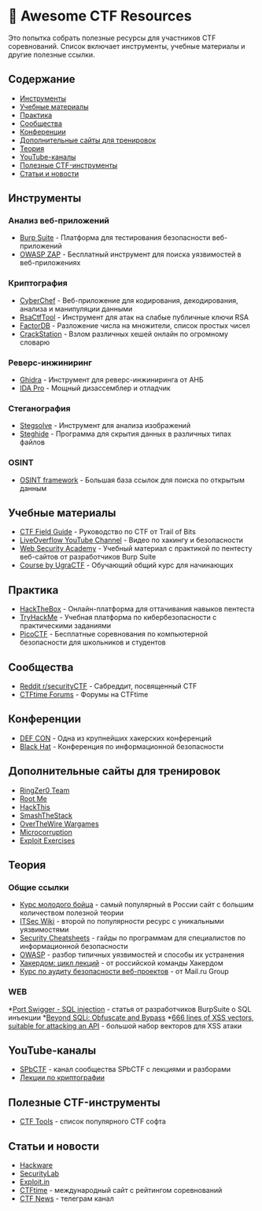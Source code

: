 # 🚩 Awesome CTF Resources

Это попытка собрать полезные ресурсы для участников CTF соревнований. Список включает инструменты, учебные материалы и другие полезные ссылки.

## Содержание

- [Инструменты](#инструменты)
- [Учебные материалы](#учебные-материалы)
- [Практика](#практика)
- [Сообщества](#сообщества)
- [Конференции](#конференции)
- [Дополнительные сайты для тренировок](#дополнительные-сайты-для-тренировок)
- [Теория](#теория)
- [YouTube-каналы](#youtube-каналы)
- [Полезные CTF-инструменты](#полезные-ctf-инструменты)
- [Статьи и новости](#статьи-и-новости)

## Инструменты

### Анализ веб-приложений
* [Burp Suite](https://portswigger.net/burp) - Платформа для тестирования безопасности веб-приложений
* [OWASP ZAP](https://www.zaproxy.org/) - Бесплатный инструмент для поиска уязвимостей в веб-приложениях

### Криптография
* [CyberChef](https://gchq.github.io/CyberChef/) - Веб-приложение для кодирования, декодирования, анализа и манипуляции данными
* [RsaCtfTool](https://github.com/Ganapati/RsaCtfTool) - Инструмент для атак на слабые публичные ключи RSA
* [FactorDB](https://factordb.com/) - Разложение числа на множители, список простых чисел
* [CrackStation](https://crackstation.net/) - Взлом различных хешей онлайн по огромному словарю

### Реверс-инжиниринг
* [Ghidra](https://ghidra-sre.org/) - Инструмент для реверс-инжиниринга от АНБ
* [IDA Pro](https://www.hex-rays.com/products/ida/) - Мощный дизассемблер и отладчик

### Стеганография
* [Stegsolve](https://github.com/eugenekolo/sec-tools/tree/master/stego/stegsolve/stegsolve) - Инструмент для анализа изображений
* [Steghide](http://steghide.sourceforge.net/) - Программа для скрытия данных в различных типах файлов

### OSINT
* [OSINT framework](https://osintframework.com/) - Большая база ссылок для поиска по открытым данным

## Учебные материалы

* [CTF Field Guide](https://trailofbits.github.io/ctf/) - Руководство по CTF от Trail of Bits
* [LiveOverflow YouTube Channel](https://www.youtube.com/channel/UClcE-kVhqyiHCcjYwcpfj9w) - Видео по хакингу и безопасности
* [Web Security Academy](https://portswigger.net/web-security) - Учебный материал с практикой по пентесту веб-сайтов от разработчиков Burp Suite
* [Course by UgraCTF](https://course.ugractf.ru/) - Обучающий общий курс для начинающих

## Практика

* [HackTheBox](https://www.hackthebox.eu/) - Онлайн-платформа для оттачивания навыков пентеста
* [TryHackMe](https://tryhackme.com/) - Учебная платформа по кибербезопасности с практическими заданиями
* [PicoCTF](https://picoctf.org/) - Бесплатные соревнования по компьютерной безопасности для школьников и студентов

## Сообщества

* [Reddit r/securityCTF](https://www.reddit.com/r/securityCTF/) - Сабреддит, посвященный CTF
* [CTFtime Forums](https://ctftime.org/forum/) - Форумы на CTFtime

## Конференции

* [DEF CON](https://www.defcon.org/) - Одна из крупнейших хакерских конференций
* [Black Hat](https://www.blackhat.com/) - Конференция по информационной безопасности

## Дополнительные сайты для тренировок

* [RingZer0 Team](http://ringzer0team.com/)
* [Root Me](http://root-me.org)
* [HackThis](http://www.hackthis.co.uk)
* [SmashTheStack](http://smashthestack.org)
* [OverTheWire Wargames](http://overthewire.org/wargames/)
* [Microcorruption](https://microcorruption.com/login)
* [Exploit Exercises](https://exploit-exercises.com/)

## Теория

### Общие ссылки

* [Курс молодого бойца](https://kmb.cybber.ru/) - самый популярный в России сайт с большим количеством полезной теории
* [ITSec Wiki](http://itsecwiki.org/) - второй по популярности ресурс с уникальными уязвимостями
* [Security Cheatsheets](https://github.com/Snifer/security-cheatsheets) - гайды по программам для специалистов по информационной безопасности
* [OWASP](https://www.owasp.org/) - разбор типичных уязвимостей и способы их устранения
* [Хакердом: цикл лекций](https://ulearn.me/Course/Hackerdom/) - от российской команды Хакердом
* [Курс по аудиту безопасности веб-проектов](https://stepik.org/course/127) - от Mail.ru Group

### WEB

*[Port Swigger - SQL injection](https://portswigger.net/web-security/sql-injection) - статья от разработчиков BurpSuite о SQL инъекции
*[Beyond SQLi: Obfuscate and Bypass](https://gist.github.com/cyberheartmi9/b4a4ff0f691be6b5c866450563258e86)
*[666 lines of XSS vectors, suitable for attacking an API](https://gist.github.com/JohannesHoppe/5612274) - большой набор векторов для XSS атаки

## YouTube-каналы

* [SPbCTF](https://www.youtube.com/channel/UCaqi7baKiDd8jMR_fyjjccw) - канал сообщества SPbCTF с лекциями и разборами
* [Лекции по криптографии](https://www.youtube.com/playlist?list=PLxGo9dxQkqWAOEUOMOo9Da0l-8qKndNTP)

## Полезные CTF-инструменты

* [CTF Tools](https://github.com/zardus/ctf-tools) - список популярного CTF софта

## Статьи и новости

* [Hackware](https://hackware.ru/)
* [SecurityLab](http://www.securitylab.ru/)
* [Exploit.in](https://exploit.in/)
* [CTFtime](https://ctftime.org/) - международный сайт с рейтингом соревнований
* [CTF News](https://t.me/ctfnews) - телеграм канал
